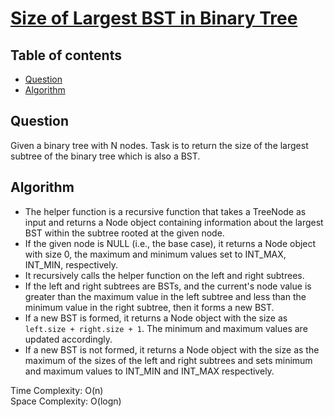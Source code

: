 # [Size of Largest BST in Binary Tree](https://www.codingninjas.com/studio/problems/size-of-largest-bst-in-binary-tree_8230743?challengeSlug=striver-sde-challenge&leftPanelTab=0)

## Table of contents

- [Question](#question)
- [Algorithm](#algorithm)

## Question
Given a binary tree with N nodes. Task is to return the size of the largest subtree of the binary tree which is also a BST.

## Algorithm
- The helper function is a recursive function that takes a TreeNode as input and returns a Node object containing information about the largest BST within the subtree rooted at the given node.
- If the given node is NULL (i.e., the base case), it returns a Node object with size 0, the maximum and minimum values set to INT_MAX, INT_MIN, respectively.
- It recursively calls the helper function on the left and right subtrees.
- If the left and right subtrees are BSTs, and the current's node value is greater than the maximum value in the left subtree and less than the minimum value in the right subtree, then it forms a new BST.
- If a new BST is formed, it returns a Node object with the size as <code>left.size + right.size + 1</code>. The minimum and maximum values are updated accordingly.
- If a new BST is not formed, it returns a Node object with the size as the maximum of the sizes of the left and right subtrees and sets minimum and maximum values to INT_MIN and INT_MAX respectively.

Time Complexity: O(n)</br>
Space Complexity: O(logn) 


